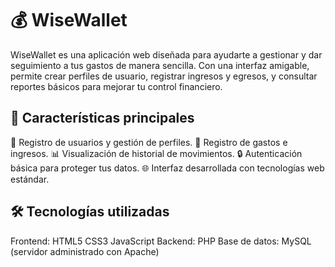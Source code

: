 # 💰 WiseWallet

WiseWallet es una aplicación web diseñada para ayudarte a gestionar y dar seguimiento a tus gastos de manera sencilla.
Con una interfaz amigable, permite crear perfiles de usuario, registrar ingresos y egresos, y consultar reportes básicos para mejorar tu control financiero.

## 🚀 Características principales
📌 Registro de usuarios y gestión de perfiles.
📝 Registro de gastos e ingresos.
📊 Visualización de historial de movimientos.
🔒 Autenticación básica para proteger tus datos.
🌐 Interfaz desarrollada con tecnologías web estándar.

## 🛠️ Tecnologías utilizadas
Frontend:
  HTML5
  CSS3
  JavaScript
Backend:
  PHP
Base de datos:
  MySQL (servidor administrado con Apache)
